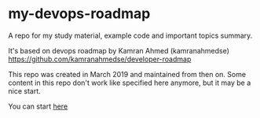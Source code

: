 # my-devops-roadmap

A repo for my study material, example code and important topics summary.

It's based on devops roadmap by Kamran Ahmed (kamranahmedse)
https://github.com/kamranahmedse/developer-roadmap

This repo was created in March 2019 and maintained from then on. Some content in this repo don't work like specified here anymore, but it may be a nice start.

You can start [here](summary.md)
